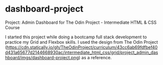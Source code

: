 # dashboard-project

Project: Admin Dashboard for The Odin Project - Intermediate HTML & CSS Course

I started this project while doing a bootcamp full stack development to practice my Grid and Flexbox skills. 
I used the design from The Odin Project (https://cdn.statically.io/gh/TheOdinProject/curriculum/43cc6ab69fdfbef40d431a65677d2144668930ac/intermediate_html_css/grid/project_admin_dashboard/imgs/dashboard-project.png) as a reference.

